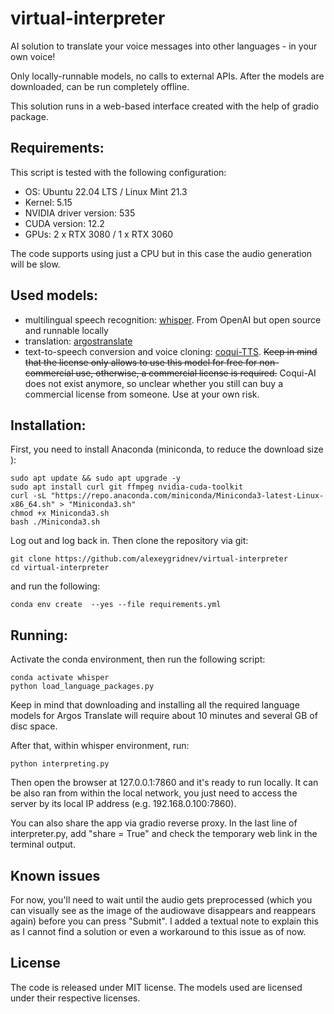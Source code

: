 # virtual-interpreter
AI solution to translate your voice messages into other languages - in your own voice!

Only locally-runnable models, no calls to external APIs. After the models are downloaded, can be run completely offline.

This solution runs in a web-based interface created with the help of gradio package.

## Requirements:
This script is tested with the following configuration:
 - OS: Ubuntu 22.04 LTS / Linux Mint 21.3
 - Kernel: 5.15
 - NVIDIA driver version: 535
 - CUDA version: 12.2
 - GPUs: 2 x RTX 3080 / 1 x RTX 3060

The code supports using just a CPU but in this case the audio generation will be slow.

## Used models:
 - multilingual speech recognition: [whisper](https://github.com/openai/whisper). From OpenAI but open source and runnable locally
 - translation: [argostranslate](https://github.com/argosopentech/argos-translate)
 - text-to-speech conversion and voice cloning: [coqui-TTS](https://github.com/coqui-ai/TTS). ~~Keep in mind that the license only allows to use this model for free for non-commercial use, otherwise, a commercial license is required.~~
 Coqui-AI does not exist anymore, so unclear whether you still can buy a commercial license from someone. Use at your own risk.
## Installation:
First, you need to install Anaconda (miniconda, to reduce the download size ):
```
sudo apt update && sudo apt upgrade -y
sudo apt install curl git ffmpeg nvidia-cuda-toolkit
curl -sL "https://repo.anaconda.com/miniconda/Miniconda3-latest-Linux-x86_64.sh" > "Miniconda3.sh"
chmod +x Miniconda3.sh
bash ./Miniconda3.sh
```
Log out and log back in. Then clone the repository via git:
```
git clone https://github.com/alexeygridnev/virtual-interpreter
cd virtual-interpreter
```
and run the following:
```
conda env create  --yes --file requirements.yml
```

## Running:
Activate the conda environment, then run the following script:
```
conda activate whisper
python load_language_packages.py
```

Keep in mind that downloading and installing all the required language models for Argos Translate will require about 10 minutes and several GB of disc space.

After that, within whisper environment, run:
```
python interpreting.py
```

Then open the browser at 127.0.0.1:7860 and it's ready to run locally. It can be also ran from within the local network, you just need to access the server by its local IP address (e.g. 192.168.0.100:7860).

You can also share the app via gradio reverse proxy. In the last line of interpreter.py, add "share = True" and check the temporary web link in the terminal output.

## Known issues
For now, you'll need to wait until the audio gets preprocessed (which you can visually see as the image of the audiowave disappears and reappears again) before you can press "Submit". I added a textual note to explain this as I cannot find a solution or even a workaround to this issue as of now.

## License
The code is released under MIT license. The models used are licensed under their respective licenses.
